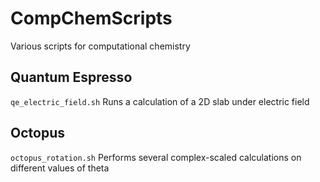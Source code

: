 CompChemScripts
=================
Various scripts for computational chemistry

## Quantum Espresso
```qe_electric_field.sh``` Runs a calculation of a 2D slab under electric field

## Octopus
```octopus_rotation.sh``` Performs several complex-scaled calculations on different values of theta

